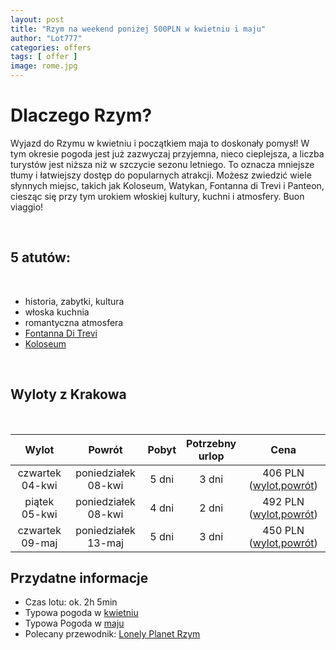 ```yaml
---
layout: post
title: "Rzym na weekend poniżej 500PLN w kwietniu i maju"
author: "Lot777"
categories: offers
tags: [ offer ]
image: rome.jpg
---
```


# Dlaczego Rzym?

Wyjazd do Rzymu w kwietniu i początkiem maja to doskonały pomysł! W tym okresie pogoda jest już zazwyczaj przyjemna,
nieco cieplejsza, a liczba turystów jest niższa niż w szczycie sezonu letniego. To oznacza mniejsze tłumy i
łatwiejszy dostęp do popularnych atrakcji. Możesz zwiedzić wiele słynnych miejsc, takich jak Koloseum, Watykan, Fontanna
di Trevi i Panteon, ciesząc się przy tym urokiem włoskiej kultury, kuchni i atmosfery. Buon viaggio!

<br/>

## 5 atutów:

<br/>

- historia, zabytki, kultura
- włoska kuchnia
- romantyczna atmosfera
- [Fontanna Di Trevi](https://pl.wikipedia.org/wiki/Fontanna_di_Trevi)
- [Koloseum](https://pl.wikipedia.org/wiki/Koloseum)

<br/>

## Wyloty z Krakowa

<br/>

|      Wylot      |       Powrót        | Pobyt | Potrzebny<br/>urlop |                                                                                                                                                                                                                                                                                                                                                                                                                                                                                                                                                                                                                                                                                                                Cena                                                                                                                                                                                                                                                                                                                                                                                                                                                                                                                                                                                                                                                                                                                |
|:---------------:|:-------------------:|:-----:|:-------------------:|:----------------------------------------------------------------------------------------------------------------------------------------------------------------------------------------------------------------------------------------------------------------------------------------------------------------------------------------------------------------------------------------------------------------------------------------------------------------------------------------------------------------------------------------------------------------------------------------------------------------------------------------------------------------------------------------------------------------------------------------------------------------------------------------------------------------------------------------------------------------------------------------------------------------------------------------------------------------------------------------------------------------------------------------------------------------------------------------------------------------------------------------------------------------------------------------------------------------------------------------------------------------------------------------------------------------------------------------------------------------------------------------------------------------------------------:|
| czwartek 04-kwi | poniedziałek 08-kwi | 5 dni |        3 dni        | 406 PLN ([wylot](https://www.azair.eu/azfin.php?searchtype=nonflexi&tp=0&isOneway=oneway&srcAirport=krakow+%5BKRK%5D&srcFreeAirport=&srcTypedText=KRK&srcFreeTypedText=&srcMC=&dstAirport=rome+%5BCIA%5D&dstFreeAirport=&dstTypedText=CIA&dstFreeTypedText=&dstMC=&202404&depdate=2024-04-04&aid=0&arrdate=&dep0=true&dep1=true&dep2=true&dep3=true&dep4=true&dep5=true&dep6=true&arr0=true&arr1=true&arr2=true&arr3=true&arr4=true&arr5=true&arr6=true&samedep=true&samearr=true&minHourStay=0%3A45&maxHourStay=23%3A20&minHourOutbound=0%3A00&maxHourOutbound=24%3A00&minHourInbound=0%3A00&maxHourInbound=24%3A00&autoprice=true&adults=1&children=0&infants=0&maxChng=0&currency=PLN&lang=en&indexSubmit=Search),[powrót](https://www.azair.eu/azfin.php?searchtype=nonflexi&tp=0&isOneway=oneway&srcAirport=rome+%5BCIA%5D&srcFreeAirport=&srcTypedText=CIA&srcFreeTypedText=&srcMC=&dstAirport=krakow+%5BKRK%5D&dstFreeAirport=&dstTypedText=KRK&dstFreeTypedText=&dstMC=&202404&depdate=2024-04-08&aid=0&arrdate=&dep0=true&dep1=true&dep2=true&dep3=true&dep4=true&dep5=true&dep6=true&arr0=true&arr1=true&arr2=true&arr3=true&arr4=true&arr5=true&arr6=true&samedep=true&samearr=true&minHourStay=0%3A45&maxHourStay=23%3A20&minHourOutbound=0%3A00&maxHourOutbound=24%3A00&minHourInbound=0%3A00&maxHourInbound=24%3A00&autoprice=true&adults=1&children=0&infants=0&maxChng=0&currency=PLN&lang=en&indexSubmit=Search)) |
|  piątek 05-kwi  | poniedziałek 08-kwi | 4 dni |        2 dni        | 492 PLN ([wylot](https://www.azair.eu/azfin.php?searchtype=nonflexi&tp=0&isOneway=oneway&srcAirport=krakow+%5BKRK%5D&srcFreeAirport=&srcTypedText=KRK&srcFreeTypedText=&srcMC=&dstAirport=rome+%5BCIA%5D&dstFreeAirport=&dstTypedText=CIA&dstFreeTypedText=&dstMC=&202404&depdate=2024-04-05&aid=0&arrdate=&dep0=true&dep1=true&dep2=true&dep3=true&dep4=true&dep5=true&dep6=true&arr0=true&arr1=true&arr2=true&arr3=true&arr4=true&arr5=true&arr6=true&samedep=true&samearr=true&minHourStay=0%3A45&maxHourStay=23%3A20&minHourOutbound=0%3A00&maxHourOutbound=24%3A00&minHourInbound=0%3A00&maxHourInbound=24%3A00&autoprice=true&adults=1&children=0&infants=0&maxChng=0&currency=PLN&lang=en&indexSubmit=Search),[powrót](https://www.azair.eu/azfin.php?searchtype=nonflexi&tp=0&isOneway=oneway&srcAirport=rome+%5BCIA%5D&srcFreeAirport=&srcTypedText=CIA&srcFreeTypedText=&srcMC=&dstAirport=krakow+%5BKRK%5D&dstFreeAirport=&dstTypedText=KRK&dstFreeTypedText=&dstMC=&202404&depdate=2024-04-08&aid=0&arrdate=&dep0=true&dep1=true&dep2=true&dep3=true&dep4=true&dep5=true&dep6=true&arr0=true&arr1=true&arr2=true&arr3=true&arr4=true&arr5=true&arr6=true&samedep=true&samearr=true&minHourStay=0%3A45&maxHourStay=23%3A20&minHourOutbound=0%3A00&maxHourOutbound=24%3A00&minHourInbound=0%3A00&maxHourInbound=24%3A00&autoprice=true&adults=1&children=0&infants=0&maxChng=0&currency=PLN&lang=en&indexSubmit=Search)) |
| czwartek 09-maj | poniedziałek 13-maj | 5 dni |        3 dni        | 450 PLN ([wylot](https://www.azair.eu/azfin.php?searchtype=nonflexi&tp=0&isOneway=oneway&srcAirport=krakow+%5BKRK%5D&srcFreeAirport=&srcTypedText=KRK&srcFreeTypedText=&srcMC=&dstAirport=rome+%5BCIA%5D&dstFreeAirport=&dstTypedText=CIA&dstFreeTypedText=&dstMC=&202405&depdate=2024-05-09&aid=0&arrdate=&dep0=true&dep1=true&dep2=true&dep3=true&dep4=true&dep5=true&dep6=true&arr0=true&arr1=true&arr2=true&arr3=true&arr4=true&arr5=true&arr6=true&samedep=true&samearr=true&minHourStay=0%3A45&maxHourStay=23%3A20&minHourOutbound=0%3A00&maxHourOutbound=24%3A00&minHourInbound=0%3A00&maxHourInbound=24%3A00&autoprice=true&adults=1&children=0&infants=0&maxChng=0&currency=PLN&lang=en&indexSubmit=Search),[powrót](https://www.azair.eu/azfin.php?searchtype=nonflexi&tp=0&isOneway=oneway&srcAirport=rome+%5BCIA%5D&srcFreeAirport=&srcTypedText=CIA&srcFreeTypedText=&srcMC=&dstAirport=krakow+%5BKRK%5D&dstFreeAirport=&dstTypedText=KRK&dstFreeTypedText=&dstMC=&202405&depdate=2024-05-13&aid=0&arrdate=&dep0=true&dep1=true&dep2=true&dep3=true&dep4=true&dep5=true&dep6=true&arr0=true&arr1=true&arr2=true&arr3=true&arr4=true&arr5=true&arr6=true&samedep=true&samearr=true&minHourStay=0%3A45&maxHourStay=23%3A20&minHourOutbound=0%3A00&maxHourOutbound=24%3A00&minHourInbound=0%3A00&maxHourInbound=24%3A00&autoprice=true&adults=1&children=0&infants=0&maxChng=0&currency=PLN&lang=en&indexSubmit=Search)) |

## Przydatne informacje

- Czas lotu: ok. 2h 5min
- Typowa pogoda w [kwietniu](https://pl.weatherspark.com/m/71779/4/%C5%9Arednie-warunki-pogodowe-w-miesi%C4%85cu-kwiecie%C5%84-w:-Rzym-W%C5%82ochy)
- Typowa Pogoda w [maju](https://pl.weatherspark.com/m/71779/5/%C5%9Arednie-warunki-pogodowe-w-miesi%C4%85cu-maj-w:-Rzym-W%C5%82ochy)
- Polecany przewodnik: [Lonely Planet Rzym](https://pascal.pl/rzym-lonely-planet,96,1138.html)

<br/>
